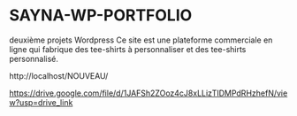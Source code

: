 # SAYNA-WP-PORTFOLIO
deuxième projets Wordpress 
Ce site est une plateforme commerciale en ligne qui fabrique des tee-shirts à personnaliser et des tee-shirts personnalisé.

http://localhost/NOUVEAU/


https://drive.google.com/file/d/1JAFSh2ZOoz4cJ8xLLizTIDMPdRHzhefN/view?usp=drive_link
